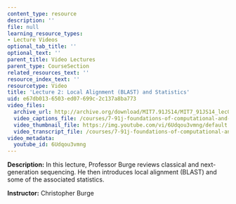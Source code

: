 ```yaml
---
content_type: resource
description: ''
file: null
learning_resource_types:
- Lecture Videos
optional_tab_title: ''
optional_text: ''
parent_title: Video Lectures
parent_type: CourseSection
related_resources_text: ''
resource_index_text: ''
resourcetype: Video
title: 'Lecture 2: Local Alignment (BLAST) and Statistics'
uid: e67db013-6503-ed07-699c-2c137a8ba773
video_files:
  archive_url: http://archive.org/download/MIT7.91JS14/MIT7_91JS14_lec02_300k.mp4
  video_captions_file: /courses/7-91j-foundations-of-computational-and-systems-biology-spring-2014/eb284b16382459e3b274b708457a4f57_6Udqou3vmng.vtt
  video_thumbnail_file: https://img.youtube.com/vi/6Udqou3vmng/default.jpg
  video_transcript_file: /courses/7-91j-foundations-of-computational-and-systems-biology-spring-2014/41dbdf84acd16d09ce0170abac752741_6Udqou3vmng.pdf
video_metadata:
  youtube_id: 6Udqou3vmng
---
```


**Description:** In this lecture, Professor Burge reviews classical and next-generation sequencing. He then introduces local alignment (BLAST) and some of the associated statistics.

**Instructor:** Christopher Burge